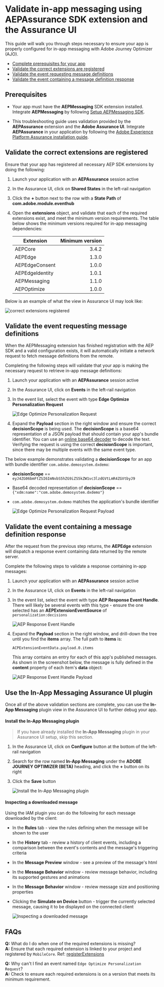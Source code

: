 # Validate in-app messaging using AEPAssurance SDK extension and the Assurance UI

This guide will walk you through steps necessary to ensure your app is properly configured for in-app messaging with Adobe Journey Optimizer (AJO).

- [Complete prerequisites for your app](#prerequisites)
- [Validate the correct extensions are registered](#validate-the-correct-extensions-are-registered)
- [Validate the event requesting message definitions](#validate-the-event-requesting-message-definitions)
- [Validate the event containing a message definition response](#validate-the-event-containing-a-message-definition-response)

## Prerequisites

- Your app must have the **AEPMessaging** SDK extension installed. Integrate **AEPMessaging** by following [Setup AEPMessaging SDK](./../setup-sdk.md).

- This troubleshooting guide uses validation provided by the **AEPAssurance** extension and the **Adobe Assurance UI**. Integrate **AEPAssurance** in your application by following the [Adobe Experience Platform Assurance installation guide](https://aep-sdks.gitbook.io/docs/foundation-extensions/adobe-experience-platform-assurance).

## Validate the correct extensions are registered

Ensure that your app has registered all necessary AEP SDK extensions by doing the following:

1. Launch your application with an **AEPAssurance** session active

1. In the Assurance UI, click on **Shared States** in the left-rail navigation

1. Click the **+** button next to the row with a **State Path** of **com.adobe.module.eventhub**

1. Open the **extensions** object, and validate that each of the required extensions exist, and meet the minimum version requirements. The table below shows the minimum versions required for in-app messaging dependencies:

    | Extension       | Minimum version |
    | --------------- | --------------: |
    | AEPCore         | 3.4.2           |
    | AEPEdge         | 1.3.0           |
    | AEPEdgeConsent  | 1.0.0           |
    | AEPEdgeIdentity | 1.0.1           |
    | AEPMessaging    | 1.1.0           |
    | AEPOptimize     | 1.0.0           |

Below is an example of what the view in Assurance UI may look like:

![correct extensions registered](./../../assets/message_configuration.png)

## Validate the event requesting message definitions

When the AEPMessaging extension has finished registration with the AEP SDK and a valid configuration exists, it will automatically initiate a network request to fetch message definitions from the remote.

Completing the following steps will validate that your app is making the necessary request to retrieve in-app message definitions:

1. Launch your application with an **AEPAssurance** session active

1. In the Assurance UI, click on **Events** in the left-rail navigation

1. In the event list, select the event with type **Edge Optimize Personalization Request**

    ![Edge Optimize Personalization Request](./../../assets/message_request.png)

1. Expand the **Payload** section in the right window and ensure the correct **decisionScope** is being used. The **decisionScope** is a base64 representation of a JSON payload that should contain your app's bundle identifier. You can use an [online base64 decoder](https://www.base64decode.org/) to decode the text. Verifying the request is using the correct **decisionScope** is important, since there may be multiple events with the same event type.

The below example demonstrates validating a **decisionScope** for an app with bundle identifier `com.adobe.demosystem.dxdemo`:
- **decisionScope** == `eyJ4ZG06bmFtZSI6ImNvbS5hZG9iZS5kZW1vc3lzdGVtLmR4ZGVtbyJ9`
- Base64 decoded representation of **decisionScope** == `{"xdm:name":"com.adobe.demosystem.dxdemo"}`
- `com.adobe.demosystem.dxdemo` matches the application's bundle identifier

    ![Edge Optimize Personalization Request Payload](./../../assets/message_request_payload.png)

## Validate the event containing a message definition response

After the request from the previous step returns, the **AEPEdge** extension will dispatch a response event containing data returned by the remote server.

Complete the following steps to validate a response containing in-app messages:

1. Launch your application with an **AEPAssurance** session active

1. In the Assurance UI, click on **Events** in the left-rail navigation

1. In the event list, select the event with type **AEP Response Event Handle**. There will likely be several events with this type - ensure the one selected has an **AEPExtensionEventSource** of `personalization:decisions`

    ![AEP Response Event Handle](./../../assets/message_response.png)

1. Expand the **Payload** section in the right window, and drill-down the tree until you find the **items** array. The full path to **items** is:

    ```
    ACPExtensionEventData.payload.0.items
    ```

    This array contains an entry for each of this app's published messages. As shown in the screenshot below, the message is fully defined in the **content** property of each item's **data** object:

    ![AEP Response Event Handle Payload](./../../assets/message_response_payload.png)

## Use the In-App Messaging Assurance UI plugin

Once all of the above validation sections are complete, you can use the **In-App Messaging** plugin view in the Assurance UI to further debug your app.

#### Install the In-App Messaging plugin

> If you have already installed the **In-App Messaging** plugin in your Assurance UI setup, skip this section.

1. In the Assurance UI, click on **Configure** button at the bottom of the left-rail navigation

1. Search for the row named **In-App Messaging** under the **ADOBE JOURNEY OPTIMIZER (BETA)** heading, and click the **+** button on its right

1. Click the **Save** button

    ![Install the In-App Messaging plugin](./../../assets/install_iam_plugin.png)

#### Inspecting a downloaded message

Using the IAM plugin you can do the following for each message downloaded by the client:

- In the **Rules** tab - view the rules defining when the message will be shown to the user
- In the **History** tab - review a history of client events, including a comparison between the event's contents and the message's triggering criteria
- In the **Message Preview** window - see a preview of the message's html
- In the **Message Behavior** window - review message behavior, including its supported gestures and animations
- In the **Message Behavior** window - review message size and positioning properties
- Clicking the **Simulate on Device** button - trigger the currently selected message, causing it to be displayed on the connected client

    ![Inspecting a downloaded message](./../../assets/iam_simulation.png)

## FAQs

**Q:** What do I do when one of the required extensions is missing? <br />
**A:** Ensure that each required extension is linked to your project and registered by `MobileCore`. Ref: [registerExtensions](https://aep-sdks.gitbook.io/docs/foundation-extensions/mobile-core/mobile-core-api-reference#registerextension-s)

**Q:** Why can't I find an event named `Edge Optimize Personalization Request`? <br />
**A:** Check to ensure each required extensions is on a version that meets its minimum requirement.

